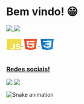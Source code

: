 <div>
  <h1>Bem vindo! 😁</h1>
  <a href="https://github.com/allinesineiro">
  <img height="250em" src="https://github-readme-stats.vercel.app/api?username=allinesineiro&show_icons=true&theme=omni&include_all_commits=true&count_private=true"/>
  <img height="250em" src="https://github-readme-stats.vercel.app/api/top-langs/?username=allinesineiro&layout=compact&langs_count=6&theme=omni"/>
</div>
<div style="display: inline_block"><br>
  <img align="center" alt="Js" height="30" width="40" src="https://raw.githubusercontent.com/devicons/devicon/master/icons/javascript/javascript-plain.svg">
  <img align="center" alt="HTML" height="30" width="40" src="https://raw.githubusercontent.com/devicons/devicon/master/icons/html5/html5-original.svg">
  <img align="center" alt="CSS" height="30" width="40" src="https://raw.githubusercontent.com/devicons/devicon/master/icons/css3/css3-original.svg">
</div>
 
 <br>
 
  ### Redes sociais!
 
<div> 
  <a href = "mailto:allinesineiro@hotmail.com"><img src="https://img.shields.io/badge/-Gmail-%23333?style=for-the-badge&logo=gmail&logoColor=white" target="_blank"></a>
  <a href="https://www.linkedin.com/in/alline-sineiro-ribeiro" target="_blank"><img src="https://img.shields.io/badge/-LinkedIn-%230077B5?style=for-the-badge&logo=linkedin&logoColor=white" target="_blank"></a> 
 
  ![Snake animation](https://github.com/allinesineiro/allinesineiro/blob/output/github-contribution-grid-snake.svg)

</div>

